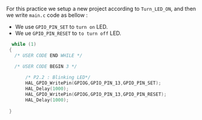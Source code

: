 For this practice we setup a new project according to `Turn_LED_ON`, and then we write `main.c` code as bellow :
 - We use `GPIO_PIN_SET` to `turn on` LED. 
 - We ue  `GPIO_PIN_RESET` to `to turn off` LED.

 ```c
   while (1)
  {
    /* USER CODE END WHILE */

    /* USER CODE BEGIN 3 */
		
		/* P2.2 : Blinking LED*/
		HAL_GPIO_WritePin(GPIOG,GPIO_PIN_13,GPIO_PIN_SET);
		HAL_Delay(1000);
		HAL_GPIO_WritePin(GPIOG,GPIO_PIN_13,GPIO_PIN_RESET);
		HAL_Delay(1000);
		
  }
  ```
